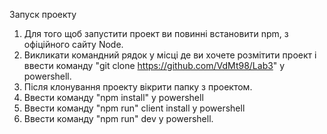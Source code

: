 Запуск проекту

1. Для того щоб запустити проект ви повинні встановити npm, з офіційного сайту Node.
2. Викликати командний рядок у місці де ви хочете розмітити проект і ввести команду "git clone https://github.com/VdMt98/Lab3" у powershell.
3. Після клонування проекту вікрити папку з проектом.
4. Ввести команду "npm install" у powershell
5. Ввести команду "npm run" client install у powershell
6. Ввести команду "npm run" dev у powershell.